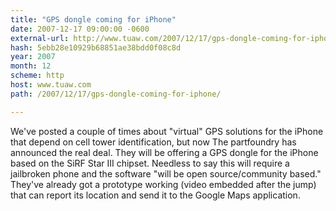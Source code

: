 ```yaml
---
title: "GPS dongle coming for iPhone"
date: 2007-12-17 09:00:00 -0600
external-url: http://www.tuaw.com/2007/12/17/gps-dongle-coming-for-iphone/
hash: 5ebb28e10929b68851ae38bdd0f08c8d
year: 2007
month: 12
scheme: http
host: www.tuaw.com
path: /2007/12/17/gps-dongle-coming-for-iphone/

---
```


We've posted a couple of times about "virtual" GPS solutions for the iPhone that depend on cell tower identification, but now The partfoundry has announced the real deal. They will be offering a GPS dongle for the iPhone based on the SiRF Star III chipset. Needless to say this will require a jailbroken phone and the software "will be open source/community based." They've already got a prototype working (video embedded after the jump) that can report its location and send it to the Google Maps application.
